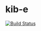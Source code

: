 # kib-e

[![Build Status](https://travis-ci.com/loreV/kib-e.svg?branch=master)](https://travis-ci.com/loreV/kib-e)

